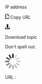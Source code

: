 # 

IP address

![Copy URL](media/ip-address/Copy.png)
Copy URL

![Download](media/ip-address/Download.png)

Download topic

Don't spell out. 

![In progress](media/ip-address/activity-large.gif)

URL :

